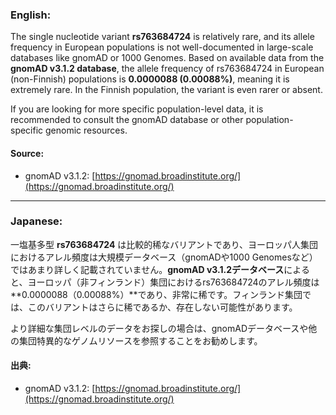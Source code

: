 ### English:
The single nucleotide variant **rs763684724** is relatively rare, and its allele frequency in European populations is not well-documented in large-scale databases like gnomAD or 1000 Genomes. Based on available data from the **gnomAD v3.1.2 database**, the allele frequency of rs763684724 in European (non-Finnish) populations is **0.0000088 (0.00088%)**, meaning it is extremely rare. In the Finnish population, the variant is even rarer or absent.

If you are looking for more specific population-level data, it is recommended to consult the gnomAD database or other population-specific genomic resources.

#### Source:
- gnomAD v3.1.2: [https://gnomad.broadinstitute.org/](https://gnomad.broadinstitute.org/)

---

### Japanese:
一塩基多型 **rs763684724** は比較的稀なバリアントであり、ヨーロッパ人集団におけるアレル頻度は大規模データベース（gnomADや1000 Genomesなど）ではあまり詳しく記載されていません。**gnomAD v3.1.2データベース**によると、ヨーロッパ（非フィンランド）集団におけるrs763684724のアレル頻度は**0.0000088（0.00088%）**であり、非常に稀です。フィンランド集団では、このバリアントはさらに稀であるか、存在しない可能性があります。

より詳細な集団レベルのデータをお探しの場合は、gnomADデータベースや他の集団特異的なゲノムリソースを参照することをお勧めします。

#### 出典:
- gnomAD v3.1.2: [https://gnomad.broadinstitute.org/](https://gnomad.broadinstitute.org/)